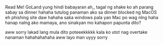 Read Me!
GoLand yung hindi babayaran ah,, tagal ng shake ko ah parang sabay sa dinner hahaha tutulog panaman ako sa dinner
blocked ng MacOS eh phishing site daw hahaha
saka windows pala yan Mac po
wag nlng haha hanap nalng ako mamaya, ano sinakyan mo kahapon papunta dito?

aww sorry
lakad lang mula dito
poteeekkkkk kala ko utot nag overtake nanaman hahahahahaha
aww layo man uyyy sorry
